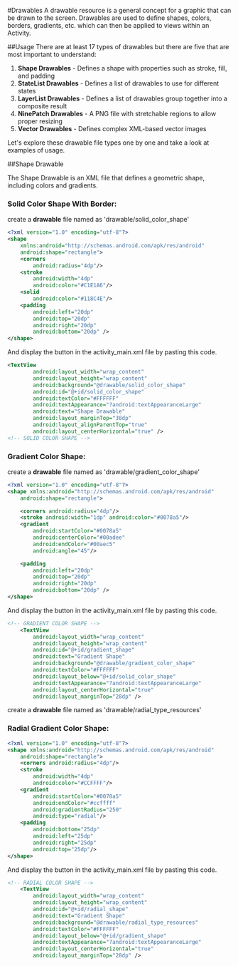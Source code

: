 #Drawables
A drawable resource is a general concept for a graphic that can be drawn to the screen. Drawables are used to define shapes, colors, borders, gradients, etc. which can then be applied to views within an Activity.

##Usage
There are at least 17 types of drawables but there are five that are most important to understand:

<ol>
	<li><b>Shape Drawables</b> - Defines a shape with properties such as stroke, fill, and padding</li>
	<li><b>StateList Drawables</b> - Defines a list of drawables to use for different states</li>
	<li><b>LayerList Drawables</b> - Defines a list of drawables group together into a composite result</li>
	<li><b>NinePatch Drawables</b> - A PNG file with stretchable regions to allow proper resizing</li>
	<li><b>Vector Drawables</b> - Defines complex XML-based vector images</li>
</ol>

Let's explore these drawable file types one by one and take a look at examples of usage.


##Shape Drawable

The Shape Drawable is an XML file that defines a geometric shape, including colors and gradients. 

### Solid Color Shape With Border:

create a <b>drawable</b> file named as 'drawable/solid_color_shape'

```XML
<?xml version="1.0" encoding="utf-8"?>
<shape
    xmlns:android="http://schemas.android.com/apk/res/android"
    android:shape="rectangle">
    <corners
        android:radius="4dp"/>
    <stroke
        android:width="4dp"
        android:color="#C1E1A6"/>
    <solid
        android:color="#118C4E"/>
    <padding
        android:left="20dp"
        android:top="20dp"
        android:right="20dp"
        android:bottom="20dp" />
</shape>
```

And display the button in the activity_main.xml file by pasting this code.

```XML
<TextView
        android:layout_width="wrap_content"
        android:layout_height="wrap_content"
        android:background="@drawable/solid_color_shape"
        android:id="@+id/solid_color_shape"
        android:textColor="#FFFFFF"
        android:textAppearance="?android:textAppearanceLarge"
        android:text="Shape Drawable"
        android:layout_marginTop="38dp"
        android:layout_alignParentTop="true"
        android:layout_centerHorizontal="true" />
<!-- SOLID COLOR SHAPE -->
```

    
	
### Gradient Color Shape:

create a <b>drawable</b> file named as 'drawable/gradient_color_shape'
```XML
<?xml version="1.0" encoding="utf-8"?>
<shape xmlns:android="http://schemas.android.com/apk/res/android"
    android:shape="rectangle">

    <corners android:radius="4dp"/>
    <stroke android:width="1dp" android:color="#0078a5"/>
    <gradient
        android:startColor="#0078a5"
        android:centerColor="#00adee"
        android:endColor="#00aec5"
        android:angle="45"/>

    <padding
        android:left="20dp"
        android:top="20dp"
        android:right="20dp"
        android:bottom="20dp" />
</shape>
```

And display the button in the activity_main.xml file by pasting this code.

```XML
<!-- GRADIENT COLOR SHAPE -->
    <TextView
        android:layout_width="wrap_content"
        android:layout_height="wrap_content"
        android:id="@+id/gradient_shape"
        android:text="Gradient Shape"
        android:background="@drawable/gradient_color_shape"
        android:textColor="#FFFFFF"
        android:layout_below="@+id/solid_color_shape"
        android:textAppearance="?android:textAppearanceLarge"
        android:layout_centerHorizontal="true"
        android:layout_marginTop="28dp" />
```
create a <b>drawable</b> file named as 'drawable/radial_type_resources'

### Radial Gradient Color Shape:

```XML
<?xml version="1.0" encoding="utf-8"?>
<shape xmlns:android="http://schemas.android.com/apk/res/android"
    android:shape="rectangle">
    <corners android:radius="4dp"/>
    <stroke
        android:width="4dp"
        android:color="#CCFFFF"/>
    <gradient
        android:startColor="#0078a5"
        android:endColor="#ccffff"
        android:gradientRadius="250"
        android:type="radial"/>
    <padding
        android:bottom="25dp"
        android:left="25dp"
        android:right="25dp"
        android:top="25dp"/>
</shape>
```
And display the button in the activity_main.xml file by pasting this code.

```XML
<!-- RADIAL COLOR SHAPE -->
    <TextView
        android:layout_width="wrap_content"
        android:layout_height="wrap_content"
        android:id="@+id/radial_shape"
        android:text="Gradient Shape"
        android:background="@drawable/radial_type_resources"
        android:textColor="#FFFFFF"
        android:layout_below="@+id/gradient_shape"
        android:textAppearance="?android:textAppearanceLarge"
        android:layout_centerHorizontal="true"
        android:layout_marginTop="28dp" />
```

